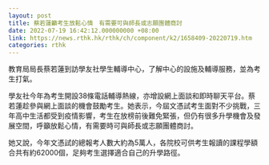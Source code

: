 ```yaml
---
layout: post
title: 蔡若蓮籲考生放鬆心情　有需要可與師長或志願團體商討
date: 2022-07-19 16:42:12.000000000 +08:00
link: https://news.rthk.hk/rthk/ch/component/k2/1658409-20220719.htm
categories: rthk
---
```


教育局局長蔡若蓮到訪學友社學生輔導中心，了解中心的設施及輔導服務，並為考生打氣。
 
學友社今年為考生開設38條電話輔導熱線，亦增設網上面談和即時聊天平台。蔡若蓮趁參與網上面談的機會鼓勵考生。她表示，今屆文憑試考生面對不少挑戰，三年高中生活都受到疫情影響，考生在放榜前後難免緊張，但仍有很多升學機會及發展空間，呼籲放鬆心情，有需要時可與師長或志願團體商討。

她又說，今年文憑試的總報考人數大約為5萬人，各院校可供考生報讀的課程學額合共有約62000個，足夠考生選擇適合自己的升學路徑。
